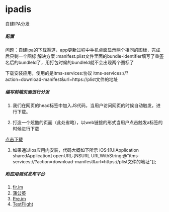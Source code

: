 # ipadis
自建IPA分发


##### 配置

问题：自建ipa的下载渠道，app更新过程中手机桌面显示两个相同的图标，完成后只剩一个图标
解决方案 :manifest.plist文件里面的bundle-identifier填写了重签名后的bundleId了，用打包时候的bundleId就不会出现两个图标了

下载安装应用，使用的是itms-services:协议
itms-services://?action=download-manifest&url=https://plist文件的地址


##### 编写前端页面进行分发

1. 我们在网页的head标签中加入JS代码，当用户访问网页的时候自动触发，进行下载。

<script>
var url = "https://raw.githubusercontent.com/angryapes/ipadis/master/manifest.plist";
window.location = "itms-services://?action=download-manifest&url=" + url;
</script>

2. 打造一个炫酷的页面（此处省略），以web链接的形式当用户点击触发a标签的时候进行下载

<a href="itms-services://?action=download-manifest&url=https://raw.githubusercontent.com/angryapes/ipadis/master/manifest.plist">点击下载</a>

3. 如果通过ios应用内安装，代码大概如下所示
iOS:[[UIApplication sharedApplication] openURL:[NSURL URLWithString:@"itms-services://?action=download-manifest&url=https://plist文件的地址"]];



##### 附应用测试发布平台
1. [fir.im](http://fir.im/)
2. [蒲公英](http://www.pgyer.com/)
3. [Pre.im](http://pre.testin.cn/)
4. [TestFlight](https://developer.apple.com/testflight/)
